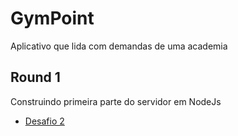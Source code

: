 # GymPoint
Aplicativo que lida com  demandas de uma academia

## Round 1

Construindo primeira parte do servidor em NodeJs

- [Desafio 2]('./docs/Desafio2.md')
